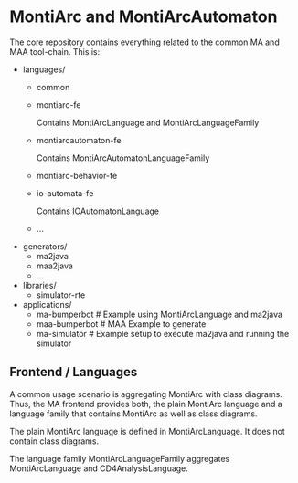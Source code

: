 # MontiArc and MontiArcAutomaton

The core repository contains everything related to the common MA and MAA
tool-chain. This is:

* languages/
  * common
  * montiarc-fe

    Contains MontiArcLanguage and MontiArcLanguageFamily
  * montiarcautomaton-fe
    
    Contains MontiArcAutomatonLanguageFamily
  * montiarc-behavior-fe
  * io-automata-fe
  
    Contains IOAutomatonLanguage
  * ...
* generators/
  * ma2java
  * maa2java
  * ...
* libraries/
  * simulator-rte
* applications/
  * ma-bumperbot  # Example using MontiArcLanguage and ma2java
  * maa-bumperbot # MAA Example to generate
  * ma-simulator  # Example setup to execute ma2java and running the simulator

## Frontend / Languages

A common usage scenario is aggregating MontiArc with class diagrams.
Thus, the MA frontend provides both, the plain MontiArc language and a
language family that contains MontiArc as well as class diagrams.

The plain MontiArc language is defined in MontiArcLanguage. It does not
contain class diagrams.

The language family MontiArcLanguageFamily aggregates MontiArcLanguage
and CD4AnalysisLanguage.